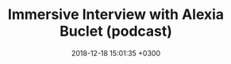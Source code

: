 ---
title: "Immersive Interview with Alexia Buclet (podcast)"
date:   2018-12-18 15:01:35 +0300
targeturl: "https://www.youtube.com/watch?v=KmE2SG0mdGQ"
image_alt: "Miniature de la vidéo youtube de l'interview d'Alexia Buclet de la série Immersive Interviews par Volodymyr Kurbatov en décembre 2018"
description: "Dans la série Immersive Interviews par Volodymyr Kurbatov en décembre 2018."
tags: [Interview]
---